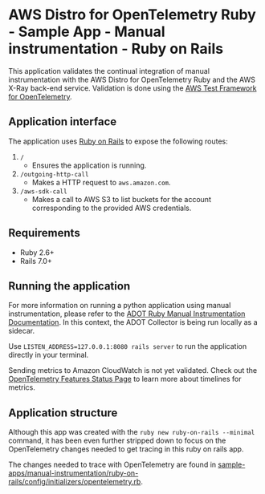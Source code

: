 # AWS Distro for OpenTelemetry Ruby - Sample App - Manual instrumentation - Ruby on Rails

This application validates the continual integration of manual instrumentation with the AWS Distro for OpenTelemetry Ruby and the AWS X-Ray back-end service. Validation is done using the [AWS Test Framework for OpenTelemetry](https://github.com/aws-observability/aws-otel-test-framework).

## Application interface

The application uses [Ruby on Rails](https://rubyonrails.org) to expose the following routes:
1. `/`
    - Ensures the application is running.
2. `/outgoing-http-call`
    - Makes a HTTP request to `aws.amazon.com`.
3. `/aws-sdk-call`
    - Makes a call to AWS S3 to list buckets for the account corresponding to the provided AWS credentials.


## Requirements

- Ruby 2.6+
- Rails 7.0+

## Running the application

For more information on running a python application using manual instrumentation, please refer to the [ADOT Ruby Manual Instrumentation Documentation](https://aws-otel.github.io/docs/getting-started/ruby-sdk/trace-manual-instr). In this context, the ADOT Collector is being run locally as a sidecar.

Use `LISTEN_ADDRESS=127.0.0.1:8080 rails server` to run the application directly in your terminal.

Sending metrics to Amazon CloudWatch is not yet validated. Check out the [OpenTelemetry Features Status Page](https://opentelemetry.io/status/) to learn more about timelines for metrics.

## Application structure

Although this app was created with the `ruby new ruby-on-rails --minimal` command, it has been even further stripped down to focus on the OpenTelemetry changes needed to get tracing in this ruby on rails app.

The changes needed to trace with OpenTelemetry are found in [sample-apps/manual-instrumentation/ruby-on-rails/config/initializers/opentelemetry.rb](sample-apps/manual-instrumentation/ruby-on-rails/config/initializers/opentelemetry.rb).
